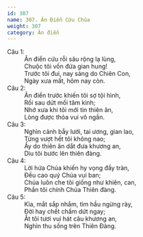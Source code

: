 ```yaml
---
id: 307
name: 307. Ân Điển Cứu Chúa
weight: 307
category: Ân điển
---
```

<dl><dt>Câu 1:</dt><dd data-verse="1">Ân điển cứu rỗi sâu rộng lạ lùng, <br/>Chuộc tôi vốn đứa gian hung! <br/>Trước tôi đui, nay sáng do Chiên Con, <br/>Ngày xưa mất, hôm nay còn. </dd><dt>Câu 2:</dt><dd data-verse="2">Ân điển trước khiến tôi sợ tội hình, <br/>Rồi sau dứt mối tâm kinh; <br/>Nhớ xưa khi tôi mới tin thiên ân, <br/>Lòng được thỏa vui vô ngần. </dd><dt>Câu 3:</dt><dd data-verse="3">Nghìn cảnh bẫy lưới, tai ương, gian lao, <br/>Từng vượt hết tôi không nao; <br/>Ấy do thiên ân dắt đưa khương an, <br/>Dìu tôi bước lên thiên đàng. </dd><dt>Câu 4:</dt><dd data-verse="4">Lời hứa Chúa khiến hy vọng đầy tràn, <br/>Đều cao quý Chúa vui ban; <br/>Chúa luôn che tôi giống như khiên, can, <br/>Phần tôi chính Chúa Thiên đàng. </dd><dt>Câu 5:</dt><dd data-verse="5">Kìa, mắt sắp nhắm, tim hầu ngừng rày, <br/>Đời hay chết chấm dứt ngay; <br/>Ắt tôi tươi vui hát câu khương an, <br/>Nghìn thu sống trên Thiên Đàng. </dd></dl>
